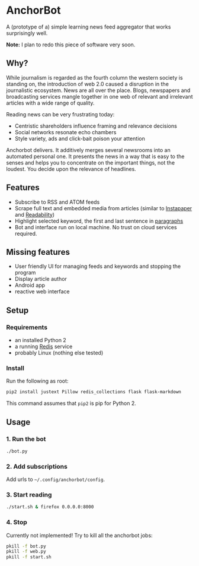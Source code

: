 # AnchorBot

A (prototype of a) simple learning news feed aggregator that works surprisingly well.

**Note:** I plan to redo this piece of software very soon.


## Why?

While journalism is regarded as the fourth column the western society is
standing on, the introduction of web 2.0 caused a disruption in the
journalistic ecosystem.  News are all over the place.  Blogs, newspapers and
broadcasting services mangle together in one web of relevant and irrelevant
articles with a wide range of quality.

Reading news can be very frustrating today:

* Centristic shareholders influence framing and relevance decisions
* Social networks resonate echo chambers
* Style variety, ads and click-bait poison your attention

Anchorbot delivers.  It additively merges several newsrooms into an automated
personal one.  It presents the news in a way that is easy to the senses and
helps you to concentrate on the important things, not the loudest.  You decide
upon the relevance of headlines.

## Features

* Subscribe to RSS and ATOM feeds
* Scrape full text and embedded media from articles (similar to [Instapaper](https://instapaper.com) and [Readability](https://readability.com))
* Highlight selected keyword, the first and last sentence in [paragraphs](https://de.slideshare.net/amandacpoiesis/anatomy-of-a-paragraph)
* Bot and interface run on local machine. No trust on cloud services required.

## Missing features

* User friendly UI for managing feeds and keywords and stopping the program
* Display article author
* Android app
* reactive web interface

## Setup

### Requirements

* an installed Python 2
* a running [Redis](https://redis.io) service
* probably Linux (nothing else tested)

### Install

Run the following as root:

```bash
pip2 install justext Pillow redis_collections flask flask-markdown
```

This command assumes that `pip2` is pip for Python 2.


## Usage

### 1. Run the bot

```bash
./bot.py
```

### 2. Add subscriptions

Add urls to `~/.config/anchorbot/config`.

### 3. Start reading

```bash
./start.sh & firefox 0.0.0.0:8000
```

### 4. Stop

Currently not implemented! Try to kill all the anchorbot jobs:

```bash
pkill -f bot.py
pkill -f web.py
pkill -f start.sh
```
